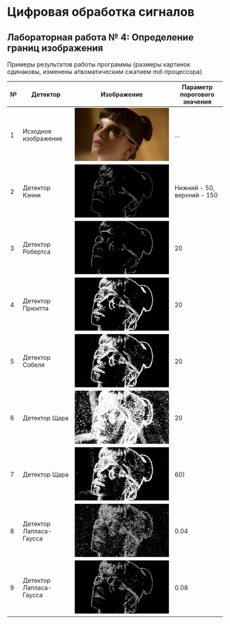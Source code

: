 # Цифровая обработка сигналов

## Лабораторная работа № 4: Определение границ изображения

Примеры результатов работы программы (размеры картинок одинаковы, изменены атвоматическим сжатием md-процессора)

|№|Детектор|Изображение|Параметр порогового значения|
|-|-|-|-|
|1|Исходное изображение|![1](../static/bl2049_small.jpg)|...|
|2|Детектор Кэнни|![2](./save/bl2049_small_t20_Canny_972171.jpg)|Нижний - 50, верхний - 150|
|3|Детектор Робертса|![3](./save/bl2049_small_t20_Roberts_767132.jpg)|20|
|4|Детектор Прюитта|![4](./save/bl2049_small_t20_Prewitt_388585.jpg)|20|
|5|Детектор Собеля|![5](./save/bl2049_small_t20_Sobel_67346.jpg)|20|
|6|Детектор Щара|![6](./save/bl2049_small_t20_Scharr_791589.jpg)|20|
|7|Детектор Щара|![7](./save/bl2049_small_t60_Scharr_255874.jpg)|60)|
|8|Детектор Лапласа-Гаусса|![8](./save/bl2049_small_t4_Laplace_47323.jpg)|0.04|
|9|Детектор Лапласа-Гаусса|![9](./save/bl2049_small_t8_Laplace_37641.jpg)|0.08|
